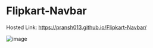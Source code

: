 # Flipkart-Navbar
Hosted Link: https://pransh013.github.io/Flipkart-Navbar/

![image](https://github.com/Pransh013/Flipkart-Navbar/assets/105149813/d9786cf5-6ea4-4f06-ae97-e2305f01b46d)
